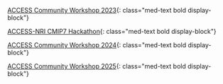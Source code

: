 
[ACCESS Community Workshop 2023](/community_resources/workshops_events_archive/access_workshop_2023){: class="med-text bold display-block"}

[ACCESS-NRI CMIP7 Hackathon](https://github.com/ACCESS-NRI/CMIP7-Hackathon){: class="med-text bold display-block"}

[ACCESS Community Workshop 2024](/community_resources/workshops_events_archive/access_workshop_2024){: class="med-text bold display-block"}

[ACCESS Community Workshop 2025](/community_resources/workshops_events_archive/access_workshop_2025){: class="med-text bold display-block"}